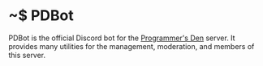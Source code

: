 # ~$ PDBot
PDBot is the official Discord bot for the [Programmer's Den](https://discord.gg/EuT8nrD) server. It provides many utilities for the management, moderation, and members of this server.